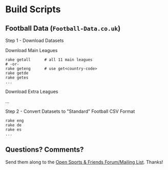 # Build Scripts


## Football Data (`Football-Data.co.uk`)

Step 1 - Download Datasets

Download Main Leagues

```
rake getall      # all 11 main leagues
# -or-
rake geteng      # use get<country-code>
rake getde
rake getes
...
```

Download Extra Leagues

...

Step 2 - Convert Datasets to "Standard" Football CSV Format

```
rake eng
rake de
rake es
...
```




## Questions? Comments?

Send them along to the
[Open Sports & Friends Forum/Mailing List](http://groups.google.com/group/opensport).
Thanks!
